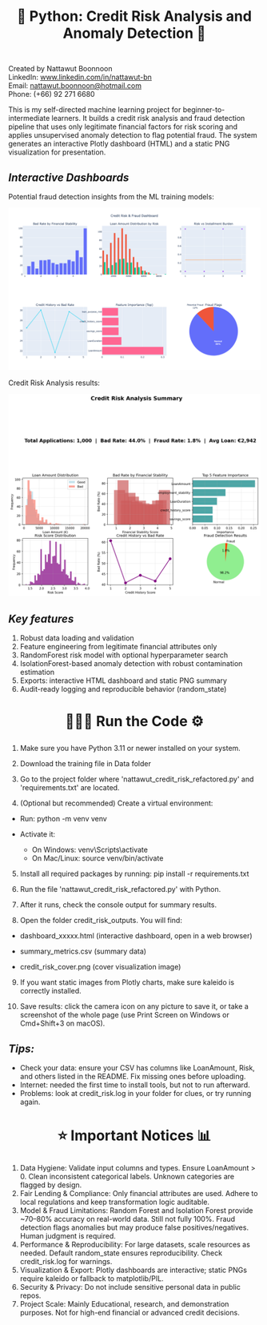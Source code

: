 # <p align="center">🏦 Python: Credit Risk Analysis and Anomaly Detection 🔎<p/>
<br>Created by Nattawut Boonnoon<br/>
LinkedIn: www.linkedin.com/in/nattawut-bn
<br>Email: nattawut.boonnoon@hotmail.com<br/>
Phone: (+66) 92 271 6680

This is my self-directed machine learning project for beginner-to-intermediate learners. It builds a credit risk analysis and fraud detection pipeline that uses only legitimate financial factors for risk scoring and applies unsupervised anomaly detection to flag potential fraud. The system generates an interactive Plotly dashboard (HTML) and a static PNG visualization for presentation.

***Interactive Dashboards***
-
Potential fraud detection insights from the ML training models: <p><p/>
![Fraud Detection Summary Demo](Screenshot_Dashboard.png)

<p><p/>

Credit Risk Analysis results: <p><p/>
![Fraud Detection Summary Demo2](Screenshot_Dashboard2.png)

***Key features***
-
1. Robust data loading and validation
2. Feature engineering from legitimate financial attributes only
3. RandomForest risk model with optional hyperparameter search
4. IsolationForest-based anomaly detection with robust contamination estimation
5. Exports: interactive HTML dashboard and static PNG summary
6. Audit-ready logging and reproducible behavior (random_state)

# <p align="center">👩🏻‍💻 Run the Code ⚙️<p/>
1. Make sure you have Python 3.11 or newer installed on your system.

2. Download the training file in Data folder

3. Go to the project folder where 'nattawut_credit_risk_refactored.py' and 'requirements.txt' are located.

4. (Optional but recommended) Create a virtual environment:

- Run: python -m venv venv

- Activate it:

  - On Windows: venv\Scripts\activate
  - On Mac/Linux: source venv/bin/activate

5. Install all required packages by running: pip install -r requirements.txt

6. Run the file 'nattawut_credit_risk_refactored.py' with Python.

7. After it runs, check the console output for summary results.

8. Open the folder credit_risk_outputs. You will find:

- dashboard_xxxxx.html (interactive dashboard, open in a web browser)

- summary_metrics.csv (summary data)

- credit_risk_cover.png (cover visualization image)

9. If you want static images from Plotly charts, make sure kaleido is correctly installed. <p><p/>

10. Save results: click the camera icon on any picture to save it, or take a screenshot of the whole page (use Print Screen on Windows or Cmd+Shift+3 on macOS).

***Tips:***
-
- Check your data: ensure your CSV has columns like LoanAmount, Risk, and others listed in the README. Fix missing ones before uploading.
- Internet: needed the first time to install tools, but not to run afterward.
- Problems: look at credit_risk.log in your folder for clues, or try running again.

# <p align="center">⭐ Important Notices 📊<p/>
1. Data Hygiene: Validate input columns and types. Ensure LoanAmount > 0. Clean inconsistent categorical labels. Unknown categories are flagged by design.
2. Fair Lending & Compliance: Only financial attributes are used. Adhere to local regulations and keep transformation logic auditable.
3. Model & Fraud Limitations: Random Forest and Isolation Forest provide ~70–80% accuracy on real-world data. Still not fully 100%. Fraud detection flags anomalies but may produce false positives/negatives. Human judgment is required.
4. Performance & Reproducibility: For large datasets, scale resources as needed. Default random_state ensures reproducibility. Check credit_risk.log for warnings.
5. Visualization & Export: Plotly dashboards are interactive; static PNGs require kaleido or fallback to matplotlib/PIL.
6. Security & Privacy: Do not include sensitive personal data in public repos.
7. Project Scale: Mainly Educational, research, and demonstration purposes. Not for high-end financial or advanced credit decisions.
